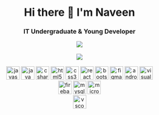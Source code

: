 <div align="center">
  <h1>Hi there 👋 I'm Naveen</h1>

<h3> IT Undergraduate & Young Developer</h3>

<div align="center">
  <img src="https://github-readme-stats.vercel.app/api?username=nveen9&show_icons=true&theme=transparent"/> 
</div>
</br>
<div align="center">
  <img src="https://github-readme-stats.vercel.app/api/top-langs/?username=nveen9&layout=compact&langs_count=8&theme=transparent"/> 
</div>
</br>
<div align="center">
  <img margin="10" height="35" src="https://cdn.jsdelivr.net/gh/devicons/devicon/icons/javascript/javascript-original.svg" alt="javascript logo"  />
  <img margin="10" height="35" src="https://cdn.jsdelivr.net/gh/devicons/devicon/icons/java/java-original.svg" alt="java logo"  />
  <img margin="10" height="35" src="https://cdn.jsdelivr.net/gh/devicons/devicon/icons/csharp/csharp-original.svg" alt="csharp logo"  />
  <img margin="10" height="35" src="https://cdn.jsdelivr.net/gh/devicons/devicon/icons/html5/html5-original.svg" alt="html5 logo"  />
  <img margin="10" height="35" src="https://cdn.jsdelivr.net/gh/devicons/devicon/icons/css3/css3-original.svg" alt="css3 logo"  />
  <img margin="10" height="35" src="https://cdn.jsdelivr.net/gh/devicons/devicon/icons/react/react-original.svg" alt="react logo"  />
  <img margin="10" height="35" src="https://cdn.jsdelivr.net/gh/devicons/devicon/icons/bootstrap/bootstrap-original.svg" alt="bootstrap logo"  />
  <a margin="10" href="https://figma.com" target="_blank"><img margin="10px" height="35" src="https://cdn.jsdelivr.net/gh/devicons/devicon/icons/figma/figma-original.svg" alt="figma logo"  /></a>
  <img margin="10" height="35" src="https://cdn.jsdelivr.net/gh/devicons/devicon/icons/androidstudio/androidstudio-original.svg" alt="androidstudio logo"  />
  <img margin="10" height="35" src="https://cdn.jsdelivr.net/gh/devicons/devicon/icons/visualstudio/visualstudio-plain.svg" alt="visualstudio logo"  />
</br>
  <img margin="10" height="35" src="https://cdn.jsdelivr.net/gh/devicons/devicon/icons/firebase/firebase-plain.svg" alt="firebase logo"  />
  <img margin="10" height="35" src="https://cdn.jsdelivr.net/gh/devicons/devicon/icons/mysql/mysql-original.svg" alt="mysql logo"  />
  <img margin="10" height="35" src="https://cdn.jsdelivr.net/gh/devicons/devicon/icons/microsoftsqlserver/microsoftsqlserver-plain.svg" alt="microsoftsqlserver logo"  />
</br>
  <img margin="10" height="35" src="https://cdn.jsdelivr.net/gh/devicons/devicon/icons/vscode/vscode-original.svg" alt="vscode logo"  />
</div>
